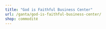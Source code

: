 ```yaml
---
title: "God is Faithful Business Center"
url: /ganta/god-is-faithful-business-center/
shop: commodité
---
```

